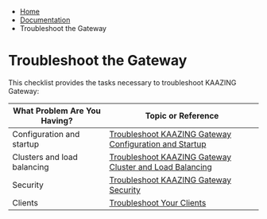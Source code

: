 -   [Home](../../index.md)
-   [Documentation](../index.md)
-   Troubleshoot the Gateway

Troubleshoot the Gateway
================================================================================

This checklist provides the tasks necessary to troubleshoot KAAZING Gateway:

| What Problem Are You Having? | Topic or Reference                                                     |
|------------------------------|------------------------------------------------------------------------|
| Configuration and startup    | [Troubleshoot KAAZING Gateway Configuration and Startup](ts_config.md) |
| Clusters and load balancing  | [Troubleshoot KAAZING Gateway Cluster and Load Balancing](ts_ha.md)    |
| Security                     | [Troubleshoot KAAZING Gateway Security](ts_security.md)                |
| Clients                      | [Troubleshoot Your Clients](p_dev_troubleshoot.md)                     |


